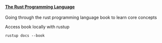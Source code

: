 #### [The Rust Programming Language](https://doc.rust-lang.org/book/)

Going through the rust programming language book to learn core concepts

Access book locally with rustup

    rustup docs --book

